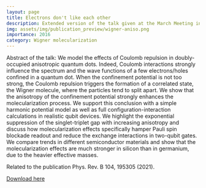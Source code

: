 ```yaml
---
layout: page
title: Electrons don't like each other
description: Extended version of the talk given at the March Meeting in 2021
img: assets/img/publication_preview/wigner-aniso.png
importance: 2016
category: Wigner molecularization
---
```


Abstract of the talk: We model the effects of Coulomb repulsion in doubly-occupied anisotropic quantum dots. Indeed, Coulomb interactions strongly influence the spectrum and the wave functions of a few electrons/holes confined in a quantum dot. When the confinement potential is not too strong, the Coulomb repulsion triggers the formation of a correlated state, the Wigner molecule, where the particles tend to split apart. We show that the anisotropy of the confinement potential strongly enhances the molecularization process. We support this conclusion with a simple harmonic potential model as well as full configuration-interaction calculations in realistic qubit devices. We highlight the exponential suppression of the singlet-triplet gap with increasing anisotropy and discuss how molecularization effects specifically hamper Pauli spin blockade readout and reduce the exchange interactions in two-qubit gates. We compare trends in different semiconductor materials and show that the molecularization effects are much stronger in silicon than in germanium, due to the heavier effective masses. 

Related to the publication Phys. Rev. B 104, 195305 (2021).

<a href="/assets/pdf/wigner-mm22-extended.pdf" target="_blank" rel="noopener noreferrer">Download here <i class="fas fa-file-pdf"></i></a>
